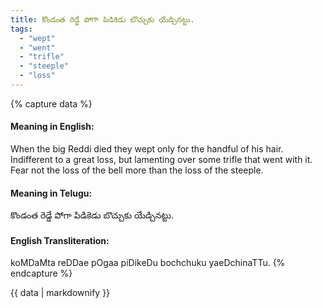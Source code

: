 ```yaml
---
title: కొండంత రెడ్డే పోగా పిడికెడు బొచ్చుకు యేడ్చినట్టు.
tags:
  - "wept"
  - "went"
  - "trifle"
  - "steeple"
  - "loss"
---
```


{% capture data %}
#### Meaning in English:
When the big Reddi died they wept only for the handful of his hair.
Indifferent to a great loss, but lamenting over some trifle that went with it.
Fear not the loss of the bell more than the loss of the steeple.

#### Meaning in Telugu:
కొండంత రెడ్డే పోగా పిడికెడు బొచ్చుకు యేడ్చినట్టు.

#### English Transliteration:
koMDaMta reDDae pOgaa piDikeDu bochchuku yaeDchinaTTu.
{% endcapture %}

{{ data | markdownify }}


